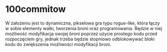 # 100commitow
W założeniu jest to dynamiczna, pikselowa gra typu rogue-like, która łączy w sobie elementy walki, tworzenia broni oraz programowania. Będzie w niej możliwość modyfikacja swojej broni poprzez użycie prostego kodu przed rozpoczęciem gry, jednak trzeba będzie stopniowo odblokowywać bloki kodu do zwiększenia możliwości modyfikacji broni.
